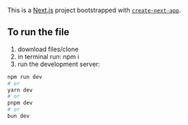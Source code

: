 This is a [Next.js](https://nextjs.org) project bootstrapped with [`create-next-app`](https://nextjs.org/docs/app/api-reference/cli/create-next-app).

## To run the file

1. download files/clone
2. in terminal run: npm i
3. run the development server:

```bash
npm run dev
# or
yarn dev
# or
pnpm dev
# or
bun dev
```
